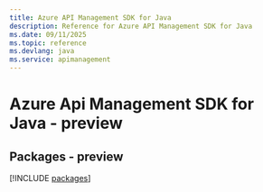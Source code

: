 ```yaml
---
title: Azure API Management SDK for Java
description: Reference for Azure API Management SDK for Java
ms.date: 09/11/2025
ms.topic: reference
ms.devlang: java
ms.service: apimanagement
---
```

# Azure Api Management SDK for Java - preview
## Packages - preview
[!INCLUDE [packages](api-management-index.md)]